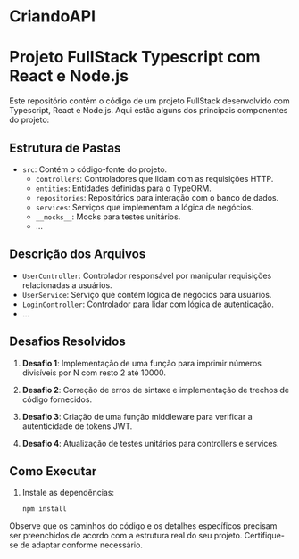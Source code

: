 # CriandoAPI

# Projeto FullStack Typescript com React e Node.js

Este repositório contém o código de um projeto FullStack desenvolvido com Typescript, React e Node.js. Aqui estão alguns dos principais componentes do projeto:

## Estrutura de Pastas

- `src`: Contém o código-fonte do projeto.
  - `controllers`: Controladores que lidam com as requisições HTTP.
  - `entities`: Entidades definidas para o TypeORM.
  - `repositories`: Repositórios para interação com o banco de dados.
  - `services`: Serviços que implementam a lógica de negócios.
  - `__mocks__`: Mocks para testes unitários.
  - ...

## Descrição dos Arquivos

- `UserController`: Controlador responsável por manipular requisições relacionadas a usuários.
- `UserService`: Serviço que contém lógica de negócios para usuários.
- `LoginController`: Controlador para lidar com lógica de autenticação.
- ...

## Desafios Resolvidos

1. **Desafio 1**: Implementação de uma função para imprimir números divisíveis por N com resto 2 até 10000.

2. **Desafio 2**: Correção de erros de sintaxe e implementação de trechos de código fornecidos.

3. **Desafio 3**: Criação de uma função middleware para verificar a autenticidade de tokens JWT.

4. **Desafio 4**: Atualização de testes unitários para controllers e services.

## Como Executar

1. Instale as dependências:

   ```bash
   npm install
   ```

Observe que os caminhos do código e os detalhes específicos precisam ser preenchidos de acordo com a estrutura real do seu projeto. Certifique-se de adaptar conforme necessário.
